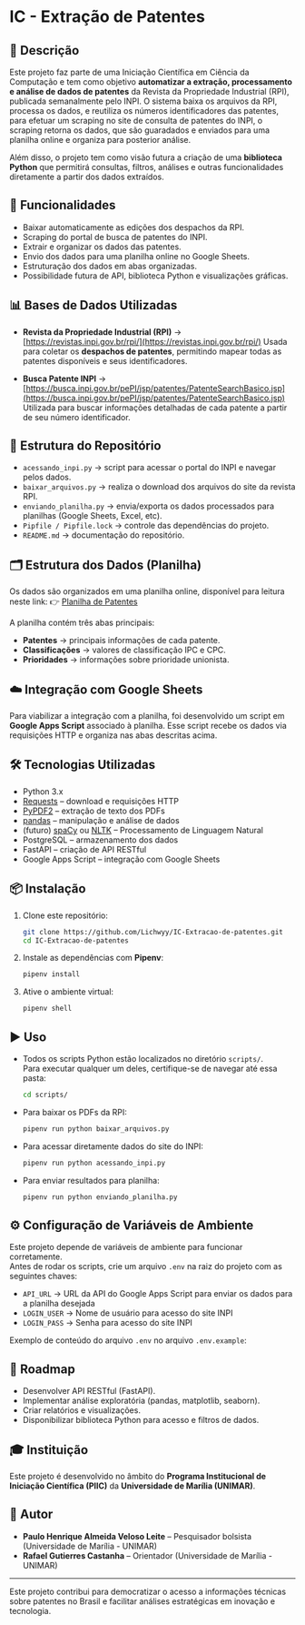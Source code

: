 # IC - Extração de Patentes

## 📖 Descrição

Este projeto faz parte de uma Iniciação Científica em Ciência da Computação e tem como objetivo **automatizar a extração, processamento e análise de dados de patentes** da Revista da Propriedade Industrial (RPI), publicada semanalmente pelo INPI.
O sistema baixa os arquivos da RPI, processa os dados, e reutiliza os números identificadores das patentes, para efetuar um scraping no site de consulta de patentes do INPI, o scraping retorna os dados, que são guaradados e enviados para uma planilha online e organiza para posterior análise.

Além disso, o projeto tem como visão futura a criação de uma **biblioteca Python** que permitirá consultas, filtros, análises e outras funcionalidades diretamente a partir dos dados extraídos.

## 🚀 Funcionalidades

* Baixar automaticamente as edições dos despachos da RPI.
* Scraping do portal de busca de patentes do INPI.
* Extrair e organizar os dados das patentes.
* Envio dos dados para uma planilha online no Google Sheets.
* Estruturação dos dados em abas organizadas.
* Possibilidade futura de API, biblioteca Python e visualizações gráficas.

## 📊 Bases de Dados Utilizadas

* **Revista da Propriedade Industrial (RPI)** → [https://revistas.inpi.gov.br/rpi/](https://revistas.inpi.gov.br/rpi/)
  Usada para coletar os **despachos de patentes**, permitindo mapear todas as patentes disponíveis e seus identificadores.

* **Busca Patente INPI** → [https://busca.inpi.gov.br/pePI/jsp/patentes/PatenteSearchBasico.jsp](https://busca.inpi.gov.br/pePI/jsp/patentes/PatenteSearchBasico.jsp)
  Utilizada para buscar informações detalhadas de cada patente a partir de seu número identificador.

## 📂 Estrutura do Repositório

* `acessando_inpi.py` → script para acessar o portal do INPI e navegar pelos dados.
* `baixar_arquivos.py` → realiza o download dos arquivos do site da revista RPI.
* `enviando_planilha.py` → envia/exporta os dados processados para planilhas (Google Sheets, Excel, etc).
* `Pipfile / Pipfile.lock` → controle das dependências do projeto.
* `README.md` → documentação do repositório.

## 🗂 Estrutura dos Dados (Planilha)

Os dados são organizados em uma planilha online, disponível para leitura neste link:
👉 [Planilha de Patentes](https://docs.google.com/spreadsheets/d/11iNsEaxtqCDp8DRnC5K_B4q0L57kWuzhOo1eBD044nA/edit?usp=sharing)

A planilha contém três abas principais:

* **Patentes** → principais informações de cada patente.
* **Classificações** → valores de classificação IPC e CPC.
* **Prioridades** → informações sobre prioridade unionista.

## ☁️ Integração com Google Sheets

Para viabilizar a integração com a planilha, foi desenvolvido um script em **Google Apps Script** associado à planilha.
Esse script recebe os dados via requisições HTTP e organiza nas abas descritas acima.

## 🛠️ Tecnologias Utilizadas

* Python 3.x
* [Requests](https://docs.python-requests.org/) – download e requisições HTTP
* [PyPDF2](https://pypi.org/project/PyPDF2/) – extração de texto dos PDFs
* [pandas](https://pandas.pydata.org/) – manipulação e análise de dados
* (futuro) [spaCy](https://spacy.io/) ou [NLTK](https://www.nltk.org/) – Processamento de Linguagem Natural
* PostgreSQL – armazenamento dos dados
* FastAPI – criação de API RESTful
* Google Apps Script – integração com Google Sheets

## 📦 Instalação

1. Clone este repositório:

   ```bash
   git clone https://github.com/Lichwyy/IC-Extracao-de-patentes.git
   cd IC-Extracao-de-patentes
   ```

2. Instale as dependências com **Pipenv**:

   ```bash
   pipenv install
   ```

3. Ative o ambiente virtual:

   ```bash
   pipenv shell
   ```

## ▶️ Uso

* Todos os scripts Python estão localizados no diretório `scripts/`.  
Para executar qualquer um deles, certifique-se de navegar até essa pasta:

  ```bash
  cd scripts/
  ```

* Para baixar os PDFs da RPI:

  ```bash
  pipenv run python baixar_arquivos.py
  ```

* Para acessar diretamente dados do site do INPI:

  ```bash
  pipenv run python acessando_inpi.py
  ```

* Para enviar resultados para planilha:

  ```bash
  pipenv run python enviando_planilha.py
  ```

## ⚙️ Configuração de Variáveis de Ambiente

Este projeto depende de variáveis de ambiente para funcionar corretamente.  
Antes de rodar os scripts, crie um arquivo `.env` na raiz do projeto com as seguintes chaves:

- `API_URL` → URL da API do Google Apps Script para enviar os dados para a planilha desejada  
- `LOGIN_USER` → Nome de usuário para acesso do site INPI
- `LOGIN_PASS` → Senha para acesso do site INPI

Exemplo de conteúdo do arquivo `.env` no arquivo `.env.example`:

## 📌 Roadmap

* Desenvolver API RESTful (FastAPI).
* Implementar análise exploratória (pandas, matplotlib, seaborn).
* Criar relatórios e visualizações.
* Disponibilizar biblioteca Python para acesso e filtros de dados.

## 🎓 Instituição

Este projeto é desenvolvido no âmbito do **Programa Institucional de Iniciação Científica (PIIC)** da
**Universidade de Marília (UNIMAR)**.

## 👤 Autor

* **Paulo Henrique Almeida Veloso Leite** – Pesquisador bolsista (Universidade de Marília - UNIMAR)
* **Rafael Gutierres Castanha** – Orientador (Universidade de Marília - UNIMAR)

---

Este projeto contribui para democratizar o acesso a informações técnicas sobre patentes no Brasil e facilitar análises estratégicas em inovação e tecnologia.
